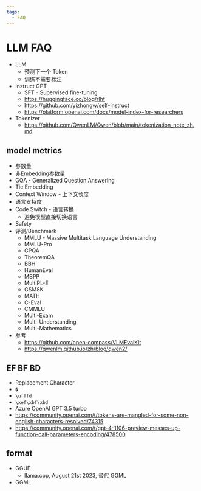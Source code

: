 ```yaml
---
tags:
  - FAQ
---
```


# LLM FAQ

- LLM
  - 预测下一个 Token
  - 训练不需要标注
- Instruct GPT
  - SFT - Supervised fine-tuning
  - https://huggingface.co/blog/rlhf
  - https://github.com/yizhongw/self-instruct
  - https://platform.openai.com/docs/model-index-for-researchers
- Tokenizer
  - https://github.com/QwenLM/Qwen/blob/main/tokenization_note_zh.md

## model metrics

- 参数量
- 非Embedding参数量
- GQA - Generalized Question Answering
- Tie Embedding
- Context Window - 上下文长度
- 语言支持度
- Code Switch - 语言转换
  - 避免模型直接切换语言
- Safety
- 评测/Benchmark
  - MMLU - Massive Multitask Language Understanding
  - MMLU-Pro
  - GPQA
  - TheoremQA
  - BBH
  - HumanEval
  - MBPP
  - MultiPL-E
  - GSM8K
  - MATH
  - C-Eval
  - CMMLU
  - Multi-Exam
  - Multi-Understanding
  - Multi-Mathematics
- 参考
  - https://github.com/open-compass/VLMEvalKit
  - https://qwenlm.github.io/zh/blog/qwen2/


## EF BF BD

- Replacement Character
- `�`
- `\ufffd`
- `\xef\xbf\xbd`
- Azure OpenAI GPT 3.5 turbo
- https://community.openai.com/t/tokens-are-mangled-for-some-non-english-characters-resolved/74315
- https://community.openai.com/t/gpt-4-1106-preview-messes-up-function-call-parameters-encoding/478500

## format

- GGUF
  - llama.cpp, August 21st 2023, 替代 GGML
- GGML
